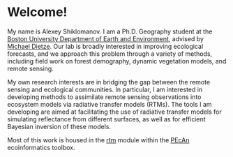 # Welcome!
My name is Alexey Shiklomanov. I am a Ph.D. Geography student at the [Boston University Department of Earth and Environment](www.bu.edu/earth), advised by [Michael Dietze](people.bu.edu/dietze). Our lab is broadly interested in improving ecological forecasts, and we approach this problem through a variety of methods, including field work on forest demography, dynamic vegetation models, and remote sensing.

My own research interests are in bridging the gap between the remote sensing and ecological communities. In particular, I am interested in developing methods to assimilate remote sensing observations into ecosystem models via radiative transfer models (RTMs). The tools I am developing are aimed at facilitating the use of radiative transfer models for simulating reflectance from different surfaces, as well as for efficient Bayesian inversion of these models.

Most of this work is housed in the [rtm](www.github.com/ashiklom/pecan/modules/rtm) module within the [PEcAn](www.pecanproject.org) ecoinformatics toolbox.
